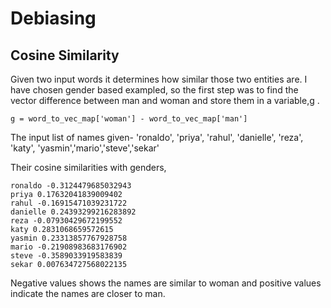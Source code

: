 # Debiasing


## Cosine Similarity

Given two input words it determines how similar those two entities are. I have chosen gender based exampled, so the first step was to find the vector difference between man and woman and store them in a variable,g .

`g = word_to_vec_map['woman'] - word_to_vec_map['man']`

The input list of names given- 'ronaldo', 'priya', 'rahul', 'danielle', 'reza', 'katy', 'yasmin','mario','steve','sekar'

Their cosine similarities with genders,

```
ronaldo -0.3124479685032943
priya 0.17632041839009402
rahul -0.16915471039231722
danielle 0.24393299216283892
reza -0.07930429672199552
katy 0.2831068659572615
yasmin 0.23313857767928758
mario -0.21908983683176902
steve -0.3589033919583839
sekar 0.007634727568022135
```

Negative values shows the names are similar to woman and positive values indicate the names are closer to man.




